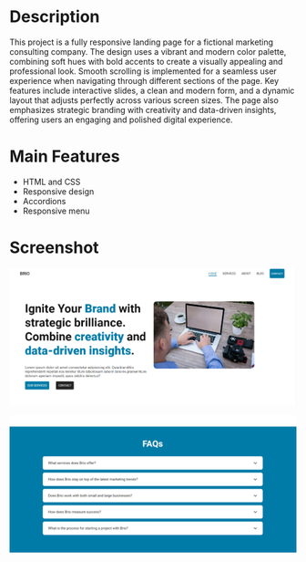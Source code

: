 # Description

This project is a fully responsive landing page for a fictional marketing consulting company. The design uses a vibrant and modern color palette, combining soft hues with bold 
accents to create a visually appealing and professional look. Smooth scrolling is implemented for a seamless user experience when navigating through different sections of the page. 
Key features include interactive slides, a clean and modern form, and a dynamic layout that adjusts perfectly across various screen sizes. The page also emphasizes strategic branding 
with creativity and data-driven insights, offering users an engaging and polished digital experience.

# Main Features 
- HTML and CSS
- Responsive design
- Accordions
- Responsive menu

# Screenshot

![Screenshot](./screenshot/img1.PNG)

![Screenshot](./screenshot/img2.PNG)
